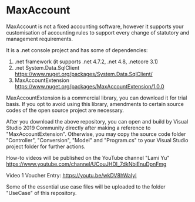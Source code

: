 # MaxAccount

MaxAccount is not a fixed accounting software, however it supports your customisation of accounting rules to support every change of statutory and management requirements.

It is a .net console project and has some of dependencies:

1) .net framework (it supports .net 4.7.2, .net 4.8, .netcore 3.1)
2) .net System.Data.SqlClient https://www.nuget.org/packages/System.Data.SqlClient/
3) MaxAccountExtension https://www.nuget.org/packages/MaxAccountExtension/1.0.0

MaxAccountExtension is a commercial library, you can download it for trial basis. If you opt to avoid using this library, amendments to certain source codes of the open source project are necessary.

After you download the above repository, you can open and build by Visual Studio 2019 Community directly after making a reference to "MaxAccountExtension". 
Otherwise, you may copy the source code folder "Controller", "Conversion", "Model" and "Program.cs" to your Visual Studio project folder for further actions.

How-to videos will be published on the YouTube channel "Lami Yu" https://www.youtube.com/channel/UCouJHDI_7dkNbiEnuDpnFmg

Video 1 Voucher Entry: https://youtu.be/wkDV8hWaIyI

Some of the essential use case files will be uploaded to the folder "UseCase" of this repository.
